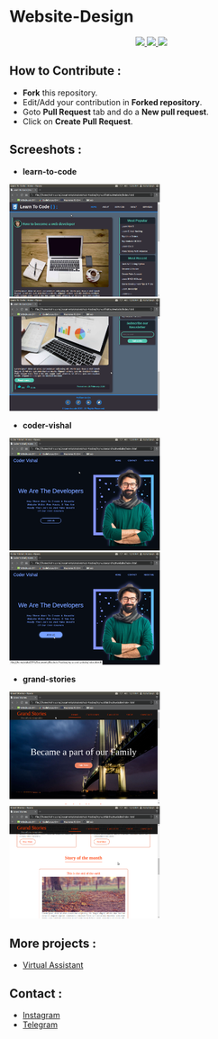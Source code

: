 # Website-Design 


<p align="center">
  <a href="https://github.com/vishal2376/Website-Design/issues">
    <img src="https://img.shields.io/github/issues/vishal2376/Website-Design"/> 
  </a> 
  <a href="https://github.com/vishal2376/Website-Design/stargazers">
    <img src="https://img.shields.io/github/stars/vishal2376/Website-Design"/> 
  </a>
    <a href="https://github.com/vishal2376/Website-Design/blob/master/LICENSE">
    <img src="https://img.shields.io/github/license/vishal2376/Website-Design"/> 
  </a>
</p>

## How to Contribute :
  - **Fork** this repository.
  - Edit/Add your contribution in **Forked repository**.
  - Goto **Pull Request** tab and do a **New pull request**.
  - Click on **Create Pull Request**. 

## Screeshots :

  - **learn-to-code**
  <p>
  <img src="https://github.com/vishal2376/Website-Design/blob/master/learn-to-code/Screenshots/1.png" height="200px">

  <img src="https://github.com/vishal2376/Website-Design/blob/master/learn-to-code/Screenshots/4.png" height="200px">
  </p>
  
  - **coder-vishal**
  <p>
  <img src="https://github.com/vishal2376/Website-Design/blob/master/coder-vishal/screenshot/1.png" height="200px">
 
  <img src="https://github.com/vishal2376/Website-Design/blob/master/coder-vishal/screenshot/3.png" height="200px">
  </p>
  
  - **grand-stories**
  <p>
  <img src="https://github.com/vishal2376/Website-Design/blob/master/grand-stories/screenshots/1.png" height="200px">

  <img src="https://github.com/vishal2376/Website-Design/blob/master/grand-stories/screenshots/6.png" height="200px">
  </p>
  
  
## More projects : 
   
  - [Virtual Assistant](https://github.com/vishal2376/virtual-assistant)

## Contact :  
  - [Instagram](https://www.instagram.com/vishal_2376/)
  - [Telegram](https://t.me/vishal2376/)
